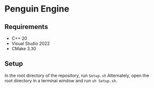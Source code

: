 # Penguin Engine

## Requirements
- C++ 20
- Visual Studio 2022
- CMake 3.30

## Setup
In the root directory of the repository, run `Setup.sh`
Alternately, open the root directory in a terminal window and run `sh Setup.sh`.